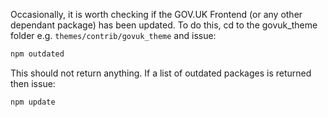Occasionally, it is worth checking if the GOV.UK Frontend (or any other dependant package) has been updated. To do this, cd to the govuk\_theme folder e.g. `themes/contrib/govuk_theme` and issue:

```php
npm outdated
```

This should not return anything. If a list of outdated packages is returned then issue:

`npm update`